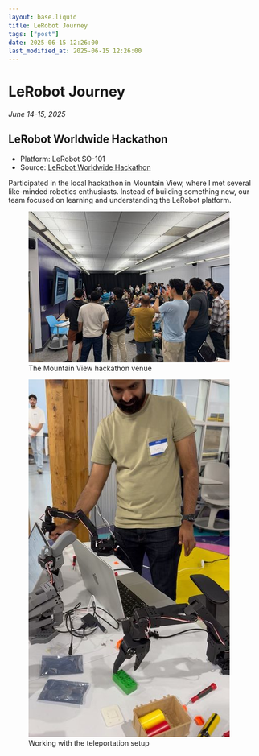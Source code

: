 ```yaml
---
layout: base.liquid
title: LeRobot Journey
tags: ["post"]
date: 2025-06-15 12:26:00
last_modified_at: 2025-06-15 12:26:00
---
```


# LeRobot Journey

*June 14-15, 2025*

## LeRobot Worldwide Hackathon
- Platform: LeRobot SO-101
- Source: [LeRobot Worldwide Hackathon](https://huggingface.co/LeRobot-worldwide-hackathon)

Participated in the local hackathon in Mountain View, where I met several like-minded robotics enthusiasts. Instead of building something new, our team focused on learning and understanding the LeRobot platform.

<div class="image-grid">
    <figure>
        <img src="/assets/images/lerobot-journey/lerobot-hackathon-venue-thumb.jpeg" alt="Mountain View Hackathon Setup" loading="lazy">
        <figcaption>The Mountain View hackathon venue</figcaption>
    </figure>
    <figure>
        <img src="/assets/images/lerobot-journey/lerobot-teleportation-setup-thumb.jpeg" alt="Teleportation Setup" loading="lazy">
        <figcaption>Working with the teleportation setup</figcaption>
    </figure>
</div>